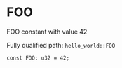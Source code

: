 # FOO

FOO constant with value 42

Fully qualified path: `hello_world::FOO`

```cairo
const FOO: u32 = 42;
```
